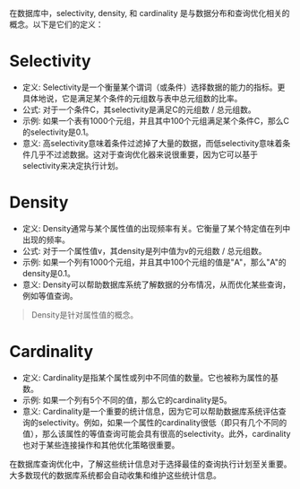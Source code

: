 
在数据库中，selectivity, density, 和 cardinality 是与数据分布和查询优化相关的概念。以下是它们的定义：

# Selectivity

- 定义: Selectivity是一个衡量某个谓词（或条件）选择数据的能力的指标。更具体地说，它是满足某个条件的元组数与表中总元组数的比率。
- 公式: 对于一个条件C，其selectivity是满足C的元组数 / 总元组数。
- 示例: 如果一个表有1000个元组，并且其中100个元组满足某个条件C，那么C的selectivity是0.1。
- 意义: 高selectivity意味着条件过滤掉了大量的数据，而低selectivity意味着条件几乎不过滤数据。这对于查询优化器来说很重要，因为它可以基于selectivity来决定执行计划。

# Density

- 定义: Density通常与某个属性值的出现频率有关。它衡量了某个特定值在列中出现的频率。
- 公式: 对于一个属性值v，其density是列中值为v的元组数 / 总元组数。
- 示例: 如果一个列有1000个元组，并且其中100个元组的值是"A"，那么"A"的density是0.1。
- 意义: Density可以帮助数据库系统了解数据的分布情况，从而优化某些查询，例如等值查询。

> Density是针对属性值的概念。

# Cardinality

- 定义: Cardinality是指某个属性或列中不同值的数量。它也被称为属性的基数。
- 示例: 如果一个列有5个不同的值，那么它的cardinality是5。
- 意义: Cardinality是一个重要的统计信息，因为它可以帮助数据库系统评估查询的selectivity。例如，如果一个属性的cardinality很低（即只有几个不同的值），那么该属性的等值查询可能会具有很高的selectivity。此外，cardinality也对于某些连接操作和其他优化策略很重要。

在数据库查询优化中，了解这些统计信息对于选择最佳的查询执行计划至关重要。大多数现代的数据库系统都会自动收集和维护这些统计信息。
